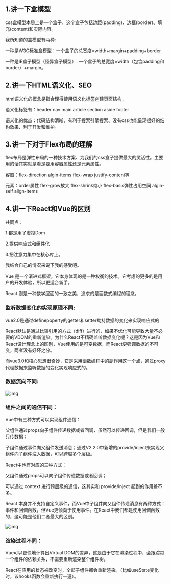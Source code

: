 ## 1.讲一下盒模型

css盒模型本质上是一个盒子，这个盒子包括边距(padding)、边框(border)、填充(content)和实际内容。

我所知道的盒模型有两种:

一种是W3C标准盒模型：一个盒子的总宽度=width+margin+padding+border

一种是IE盒子模型（怪异盒子模型）:  一个盒子的总宽度=width（包含padding和border）+margin。

## 2.讲一下HTML语义化、SEO

html语义化的概念是指合理得使用语义化标签创建页面结构，

语义化标签有：header nav main article section aside footer

语义化的优点：代码结构清晰、有利于搜索引擎搜索、没有css也能呈现很好的结构效果、利于开发和维护。

## 3.讲一下对于Flex布局的理解

flex布局是弹性布局的一种技术方案、为我们的css盒子提供最大的灵活性。主要用的话其实就是看是要用容器属性还是元素属性。

容器：flex-direction  algin-items   flex-wrap  justify-content等

元素：order属性  flex-grow放大  flex-shrink缩小  flex-basis弹性占用空间   algin-self  align-items   

## 4.讲一下React和Vue的区别

共同点：

1.都是用了虚拟Dom

2.提供响应式和组件化

3.把注意力集中在核心库上。

我结合自己的情况来说下我的感受吧。

Vue 是一个渐进式框架，它本身体现的是一种权衡的技术。它考虑的更多的是用户的开发体验，所以更适合新手。

React 则是一种数学层面的一致之美，追求的是函数式编程的理念。

### 监听数据变化的实现原理不同: 

vue2.0是通过definepoperty的getter和setter劫持数据的变化来实现响应式的

React默认是通过比较引用的方式（diff）进行的，如果不优化可能导致大量不必要的VDOM的重新渲染。为什么React不精确监听数据变化呢？这是因为Vue和React设计理念上的区别，Vue使用的是可变数据，而React更强调数据的不可变，两者没有好坏之分。

而vue3.0和核心思想很奇妙，它是采用函数编程中的副作用这一个点，通过proxy代理数据来监听数据的变化实现响应式的。

### 数据流向不同:

![img](https://pic2.zhimg.com/80/v2-f604862155689e675bdc3539f4242ba5_720w.webp)

### 组件之间的通信不同：

Vue中有三种方式可以实现组件通信：

父组件通过props向子组件传递数据或者回调，虽然可以传递回调，但是我们一般只传数据；

子组件通过事件向父组件发送消息；通过V2.2.0中新增的provide/inject来实现父组件向子组件注入数据，可以跨越多个层级。

React中也有对应的三种方式：

父组件通过props可以向子组件传递数据或者回调；

可以通过 context 进行跨层级的通信，这其实和 provide/inject 起到的作用差不多。

React 本身并不支持自定义事件，而Vue中子组件向父组件传递消息有两种方式：事件和回调函数，但Vue更倾向于使用事件。在React中我们都是使用回调函数的，这可能是他们二者最大的区别。

![img](https://pic4.zhimg.com/v2-a82e1eafc7a220062812b6402e1546a3_r.jpg)

### 渲染过程不同：

Vue可以更快地计算出Virtual DOM的差异，这是由于它在渲染过程中，会跟踪每一个组件的依赖关系，不需要重新渲染整个组件树。

React在应用的状态被改变时，全部子组件都会重新渲染。（比如useState变化时，该hooks函数会重新执行一遍）。